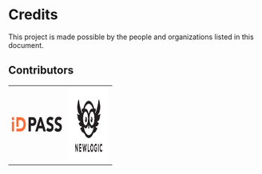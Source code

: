 # Credits

This project is made possible by the people and organizations listed in this document.

## Contributors

<table style="border:0px solid #fff;"><tr>
<td> <img src="docs/images/id_pass_logo.svg" width="100" height="30"> </td>
<td> <img src="docs/images/newlogic_logo.svg" width="80" height="150"> </td>
</tr></table>
